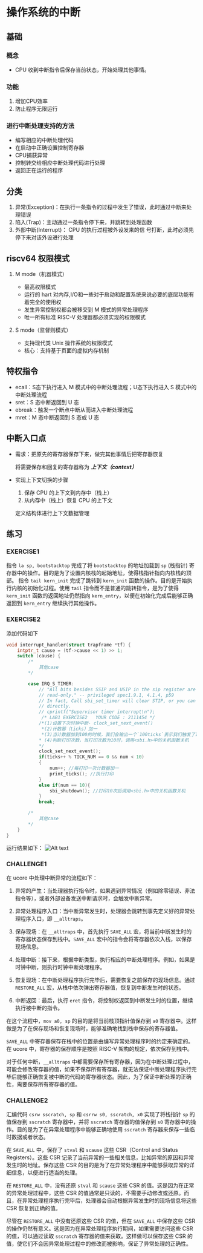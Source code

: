 # 操作系统的中断



## 基础

### 概念
* CPU 收到中断指令后保存当前状态，开始处理其他事情。

### 功能
1. 增加CPU效率
2. 防止程序无限运行

### 进行中断处理支持的方法
* 编写相应的中断处理代码
* 在启动中正确设置控制寄存器
* CPU捕获异常
* 控制转交给相应中断处理代码进行处理
* 返回正在运行的程序



## 分类
1. 异常(Exception)：在执行一条指令的过程中发生了错误，此时通过中断来处理错误
2. 陷入(Trap)：主动通过一条指令停下来，并跳转到处理函数
3. 外部中断(Interrupt)： CPU 的执行过程被外设发来的信
号打断，此时必须先停下来对该外设进行处理



## riscv64 权限模式
1. M mode（机器模式）
    * 最高权限模式
    * 运行的 hart 对内存,I/O和一些对于启动和配置系统来说必要的底层功能有着完全的使用权
    * 发生异常控制权都会被移交到 M 模式的异常处理程序
    * 唯一所有标准 RISC-V 处理器都必须实现的权限模式

2. S mode（监督则模式）
    * 支持现代类 Unix 操作系统的权限模式
    * 核心：支持基于页面的虚拟内存机制



## 特权指令
* ecall：S态下执行进入 M 模式中的中断处理流程；U态下执行进入 S 模式中的中断处理流程
* sret：S 态中断返回到 U 态
* ebreak：触发一个断点中断从而进入中断处理流程
* mret：M 态中断返回到 S 态或 U 态



## 中断入口点
* 需求：把原先的寄存器保存下来，做完其他事情后把寄存器恢复
    
    将需要保存和回复的寄存器称为 ***上下文（context）*** 
* 实现上下文切换的步骤
    1. 保存 CPU 的上下文到内存中（栈上）
    2. 从内存中（栈上）恢复 CPU 的上下文

    定义结构体进行上下文数据管理



## 练习

### EXERCISE1
指令 `la sp, bootstacktop` 完成了将 `bootstacktop` 的地址加载到 `sp` (栈指针) 寄存器中的操作。目的是为了设置内核栈的起始地址，使得栈指针指向内核栈的顶部。
指令 `tail kern_init` 完成了跳转到 `kern_init` 函数的操作。目的是开始执行内核的初始化过程。使用 `tail` 指令而不是普通的跳转指令，是为了使得 `kern_init` 函数的返回地址仍然指向 `kern_entry`，以便在初始化完成后能够正确返回到 `kern_entry` 继续执行其他操作。


### EXERCISE2
添加代码如下
```c
void interrupt_handler(struct trapframe *tf) {
    intptr_t cause = (tf->cause << 1) >> 1;
    switch (cause) {
        /*
            其他case
        */

        case IRQ_S_TIMER:
            // "All bits besides SSIP and USIP in the sip register are
            // read-only." -- privileged spec1.9.1, 4.1.4, p59
            // In fact, Call sbi_set_timer will clear STIP, or you can clear it
            // directly.
            // cprintf("Supervisor timer interrupt\n");
             /* LAB1 EXERCISE2   YOUR CODE : 2111454 */
            /*(1)设置下次时钟中断- clock_set_next_event()
             *(2)计数器（ticks）加一
             *(3)当计数器加到100的时候，我们会输出一个`100ticks`表示我们触发了100次时钟中断，同时打印次数（num）加一
            * (4)判断打印次数，当打印次数为10时，调用<sbi.h>中的关机函数关机
            */
            clock_set_next_event();
            if(ticks++ % TICK_NUM == 0 && num < 10)
            {
                num++; //每打印一次计数器加一
                print_ticks(); //执行打印
            }
            else if(num == 10){
                sbi_shutdown(); //打印10次后调用<sbi.h>中的关机函数关机
            }
            break;

        /*
            其他case
        */
    }
}
```

运行结果如下：
![Alt text](<picture/LAB1 EXERCISE2运行结果.png>)


### CHALLENGE1
在 ucore 中处理中断异常的流程如下：
1. 异常的产生：当处理器执行指令时，如果遇到异常情况（例如除零错误、非法指令等），或者外部设备发送中断请求时，会触发中断异常。

2. 异常处理程序入口：当中断异常发生时，处理器会跳转到事先定义好的异常处理程序入口，即 `__alltraps`。

3. 保存现场：在 `__alltraps` 中，首先执行 `SAVE_ALL` 宏，将当前中断发生时的寄存器状态保存到栈中。`SAVE_ALL` 宏中的指令会将寄存器依次入栈，以保存现场信息。

4. 处理中断：接下来，根据中断类型，执行相应的中断处理程序。例如，如果是时钟中断，则执行时钟中断处理程序。

5. 恢复现场：在中断处理程序执行完毕后，需要恢复之前保存的现场信息。通过 `RESTORE_ALL` 宏，从栈中依次弹出寄存器值，恢复到中断发生时的状态。

6. 中断返回：最后，执行 `eret` 指令，将控制权返回到中断发生时的位置，继续执行被中断的指令。

在这个流程中，`mov a0, sp` 的目的是将当前栈顶指针值保存到 `a0` 寄存器中。这样做是为了在保存现场和恢复现场时，能够准确地找到栈中保存的寄存器值。

`SAVE_ALL` 中寄存器保存在栈中的位置是由编写异常处理程序时的约定来确定的。在 ucore 中，寄存器的保存顺序是按照 RISC-V 架构的规定，依次保存到栈中。

对于任何中断，`__alltraps` 中都需要保存所有寄存器，因为在中断处理过程中，可能会修改寄存器的值，如果不保存所有寄存器，就无法保证中断处理程序执行完毕后能够正确恢复被中断的代码的寄存器状态。因此，为了保证中断处理的正确性，需要保存所有寄存器的值。


### CHALLENGE2
汇编代码 `csrw sscratch, sp` 和 `csrrw s0, sscratch, x0` 实现了将栈指针 `sp` 的值保存到 `sscratch` 寄存器中，并将 `sscratch` 寄存器的值保存到 `s0` 寄存器中的操作。目的是为了在异常处理程序中能够正确地使用 `sscratch` 寄存器来保存一些临时数据或者状态。

在 `SAVE_ALL` 中，保存了 `stval` 和 `scause` 这些 CSR（Control and Status Registers）。这些 CSR 记录了当前异常的一些相关信息，比如异常的原因和异常发生时的地址。保存这些 CSR 的目的是为了在异常处理程序中能够获取异常的详细信息，以便进行适当的处理。

在 `RESTORE_ALL` 中，没有还原 `stval` 和 `scause` 这些 CSR 的值。这是因为在正常的异常处理过程中，这些 CSR 的值通常是只读的，不需要手动修改或还原。而且，在异常处理程序执行完毕后，处理器会自动根据异常发生时的现场信息将这些 CSR 恢复到正确的值。

尽管在 `RESTORE_ALL` 中没有还原这些 CSR 的值，但在 `SAVE_ALL` 中保存这些 CSR 的操作仍然有意义。这是因为在异常处理程序执行期间，如果需要访问这些 CSR 的值，可以通过读取 `sscratch` 寄存器的值来获取。这样做可以保存这些 CSR 的值，使它们不会因异常处理过程中的修改而被影响，保证了异常处理的正确性。
